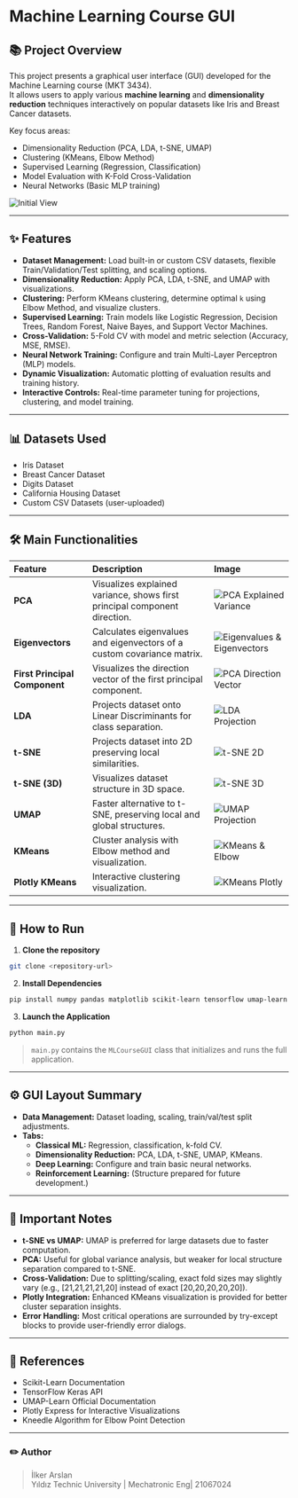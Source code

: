 
# Machine Learning Course GUI

## 📚 Project Overview

This project presents a graphical user interface (GUI) developed for the Machine Learning course (MKT 3434).  
It allows users to apply various **machine learning** and **dimensionality reduction** techniques interactively on popular datasets like Iris and Breast Cancer datasets.

Key focus areas:
- Dimensionality Reduction (PCA, LDA, t-SNE, UMAP)
- Clustering (KMeans, Elbow Method)
- Supervised Learning (Regression, Classification)
- Model Evaluation with K-Fold Cross-Validation
- Neural Networks (Basic MLP training)

![Initial View](./nitial%20view%20of%20the%20Machine%20Learning%20Course%20GUI.png)

---

## ✨ Features

- **Dataset Management:** Load built-in or custom CSV datasets, flexible Train/Validation/Test splitting, and scaling options.
- **Dimensionality Reduction:** Apply PCA, LDA, t-SNE, and UMAP with visualizations.
- **Clustering:** Perform KMeans clustering, determine optimal `k` using Elbow Method, and visualize clusters.
- **Supervised Learning:** Train models like Logistic Regression, Decision Trees, Random Forest, Naive Bayes, and Support Vector Machines.
- **Cross-Validation:** 5-Fold CV with model and metric selection (Accuracy, MSE, RMSE).
- **Neural Network Training:** Configure and train Multi-Layer Perceptron (MLP) models.
- **Dynamic Visualization:** Automatic plotting of evaluation results and training history.
- **Interactive Controls:** Real-time parameter tuning for projections, clustering, and model training.

---

## 📊 Datasets Used

- Iris Dataset
- Breast Cancer Dataset
- Digits Dataset
- California Housing Dataset
- Custom CSV Datasets (user-uploaded)

---

## 🛠️ Main Functionalities

| Feature | Description | Image |
|:--------|:------------|:------|
| **PCA** | Visualizes explained variance, shows first principal component direction. | ![PCA Explained Variance](./PCA%20Explained%20Variance%20Ratio.png) |
| **Eigenvectors** | Calculates eigenvalues and eigenvectors of a custom covariance matrix. | ![Eigenvalues & Eigenvectors](./Eigenvalues%20and%20Eigenvectors%20from%20Covariance%20Matrix%20%CE%A3.png) |
| **First Principal Component** | Visualizes the direction vector of the first principal component. | ![PCA Direction Vector](./First%20Principal%20Component%20Visualization.png) |
| **LDA** | Projects dataset onto Linear Discriminants for class separation. | ![LDA Projection](./Linear%20Discriminant%20Analysis%20(LDA)%20Projection.png) |
| **t-SNE** | Projects dataset into 2D preserving local similarities. | ![t-SNE 2D](./t-SNE%20Projection%20of%20the%20Breast%20Cancer%20Dataset.png) |
| **t-SNE (3D)** | Visualizes dataset structure in 3D space. | ![t-SNE 3D](./7B%20t-SNE%20Projection%20(3D).png) |
| **UMAP** | Faster alternative to t-SNE, preserving local and global structures. | ![UMAP Projection](./UMAP%20Projection%20(3D).png) |
| **KMeans** | Cluster analysis with Elbow method and visualization. | ![KMeans & Elbow](./K-Means%20Clustering%20Results%20and%20Elbow%20Method.png) |
| **Plotly KMeans** | Interactive clustering visualization. | ![KMeans Plotly](./Means%20Clustering%20Visualized%20with%20Plotly%20(k=3).png) |

---

## 🚀 How to Run

1. **Clone the repository**  
```bash
git clone <repository-url>
```

2. **Install Dependencies**  
```bash
pip install numpy pandas matplotlib scikit-learn tensorflow umap-learn plotly kneed pyqt6
```

3. **Launch the Application**  
```bash
python main.py
```

> `main.py` contains the `MLCourseGUI` class that initializes and runs the full application.

---

## ⚙️ GUI Layout Summary

- **Data Management:** Dataset loading, scaling, train/val/test split adjustments.
- **Tabs:**
  - **Classical ML:** Regression, classification, k-fold CV.
  - **Dimensionality Reduction:** PCA, LDA, t-SNE, UMAP, KMeans.
  - **Deep Learning:** Configure and train basic neural networks.
  - **Reinforcement Learning:** (Structure prepared for future development.)

---

## 🧩 Important Notes

- **t-SNE vs UMAP:** UMAP is preferred for large datasets due to faster computation.
- **PCA:** Useful for global variance analysis, but weaker for local structure separation compared to t-SNE.
- **Cross-Validation:** Due to splitting/scaling, exact fold sizes may slightly vary (e.g., [21,21,21,21,20] instead of exact [20,20,20,20,20]).
- **Plotly Integration:** Enhanced KMeans visualization is provided for better cluster separation insights.
- **Error Handling:** Most critical operations are surrounded by try-except blocks to provide user-friendly error dialogs.

---

## 📑 References

- Scikit-Learn Documentation
- TensorFlow Keras API
- UMAP-Learn Official Documentation
- Plotly Express for Interactive Visualizations
- Kneedle Algorithm for Elbow Point Detection

---

### ✏️ Author

> İlker Arslan  
> Yıldız Technic University | Mechatronic Eng| 21067024
